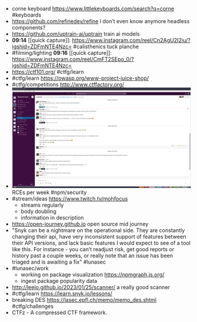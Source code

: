 - corne keyboard https://www.littlekeyboards.com/search?q=corne #keyboards
- https://github.com/refinedev/refine i don’t even know anymore headless components?
- https://github.com/uptrain-ai/uptrain train ai models
- **09:14** [[quick capture]]:  https://www.instagram.com/reel/Cn2AgU2I2iu/?igshid=ZDFmNTE4Nzc= #calisthenics tuck planche
- #filming/lighting **09:16** [[quick capture]]:  https://www.instagram.com/reel/CmFT2SEpo_0/?igshid=ZDFmNTE4Nzc=
- https://ctf101.org/ #ctfg/learn
- #ctfg/learn https://owasp.org/www-project-juice-shop/
- #ctfg/competitions http://www.ctffactory.org/
- ![Cheese_Wed-25Jan23_10.45.png](../assets/Cheese_Wed-25Jan23_10.45_1674672362737_0.png) RCEs per week #npm/security
- #stream/ideas https://www.twitch.tv/mohfocus
	- streams regularly
	- body doubling
	- information in description
- https://open-journey.github.io open source mid journey
- "Snyk can be a nightmare on the operational side. They are constantly changing their api, have very inconsistent support of features between their API versions, and lack basic features I would expect to see of a tool like this. For instance - you can’t readjust risk, get good reports or history past a couple weeks, or really note that an issue has been triaged and is awaiting a fix" #lunasec
- #lunasec/work
	- working on package visualization https://npmgraph.js.org/
	- ingest package popularity data
- http://leejo.github.io/2023/01/25/scanner/ a really good scanner
- #ctfg/learn https://learn.snyk.io/lessons/
- breaking DES https://lasec.epfl.ch/memo/memo_des.shtml #ctfg/challenges
- CTFz - A compressed CTF framework.